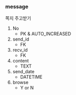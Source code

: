 ### message
쪽지 주고받기
1. No
    - PK & AUTO_INCREASED
1. send_id
    - FK
1. recv_id
    - FK
1. content
    - TEXT
1. send_date
    - DATETIME
1. browse
    - Y or N
